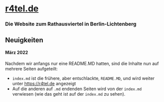 # [r4tel.de](https://r4tel.de)
### Die Website zum Rathausviertel in Berlin-Lichtenberg

## Neuigkeiten

#### März 2022
Nachdem wir anfangs nur eine README.MD hatten, sind die Inhalte nun auf mehrere Seiten aufgeteilt:
* `index.md` ist die frühere, aber entschlackte, `README.MD`, und wird weiter unter https://r4tel.de angezeigt
* Auf die anderen auf `.md` endenden Seiten wird von der `index.md` verwiesen (wie das geht ist auf der `index.md` zu sehen).
